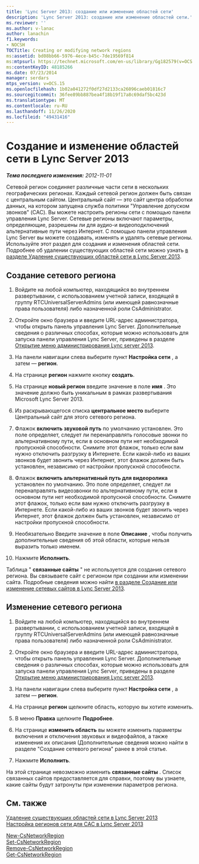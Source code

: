 ```yaml
---
title: 'Lync Server 2013: создание или изменение областей сети'
description: 'Lync Server 2013: создание или изменение областей сети.'
ms.reviewer: ''
ms.author: v-lanac
author: lanachin
f1.keywords:
- NOCSH
TOCTitle: Creating or modifying network regions
ms:assetid: bd08bb66-5976-4ece-b45c-7de19569f814
ms:mtpsurl: https://technet.microsoft.com/en-us/library/Gg182579(v=OCS.15)
ms:contentKeyID: 48185266
ms.date: 07/23/2014
manager: serdars
mtps_version: v=OCS.15
ms.openlocfilehash: 1b02a041272f0df27d2133ca26096caeb01816c7
ms.sourcegitcommit: 36fee89bb887bea4f18b19f17a8c69daf5bc423d
ms.translationtype: MT
ms.contentlocale: ru-RU
ms.lasthandoff: 11/26/2020
ms.locfileid: "49431416"
---
```

# <a name="creating-or-modifying-network-regions-in-lync-server-2013"></a>Создание и изменение областей сети в Lync Server 2013

<div data-xmlns="http://www.w3.org/1999/xhtml">

<div class="topic" data-xmlns="http://www.w3.org/1999/xhtml" data-msxsl="urn:schemas-microsoft-com:xslt" data-cs="https://msdn.microsoft.com/">

<div data-asp="https://msdn2.microsoft.com/asp">



</div>

<div id="mainSection">

<div id="mainBody">

<span> </span>

_**Тема последнего изменения:** 2012-11-01_

Сетевой регион соединяет различные части сети в нескольких географических регионах. Каждый сетевой регион должен быть связан с центральным сайтом. Центральный сайт — это сайт центра обработки данных, на котором запущена служба политики "Управление допуском звонков" (CAC). Вы можете настроить регионы сети с помощью панели управления Lync Server. Сетевые регионы включают параметры, определяющие, разрешены ли для аудио-и видеоподключений альтернативные пути через Интернет. С помощью панели управления Lync Server вы можете создавать, изменять и удалять сетевые регионы. Используйте этот раздел для создания и изменения областей сети. Подробнее об удалении существующих областей сети можно узнать [в разделе Удаление существующих областей сети в Lync Server 2013](lync-server-2013-deleting-existing-network-regions.md).

<div>

## <a name="to-create-a-network-region"></a>Создание сетевого региона

1.  Войдите на любой компьютер, находящийся во внутреннем развертывании, с использованием учетной записи, входящей в группу RTCUniversalServerAdmins (или имеющей равнозначные права пользователя) либо назначенной роли CsAdministrator.

2.  Откройте окно браузера и введите URL-адрес администратора, чтобы открыть панель управления Lync Server. Дополнительные сведения о различных способах, которые можно использовать для запуска панели управления Lync Server, приведены в разделе [Открытие меню администрирования Lync server 2013](lync-server-2013-open-lync-server-administrative-tools.md).

3.  На панели навигации слева выберите пункт **Настройка сети** , а затем — **регион**.

4.  На странице **регион** нажмите кнопку **создать**.

5.  На странице **новый регион** введите значение в поле **имя** . Это значение должно быть уникальным в рамках развертывания Microsoft Lync Server 2013.

6.  Из раскрывающегося списка **центральное место** выберите Центральный сайт для этого сетевого региона.

7.  Флажок **включить звуковой путь** по умолчанию установлен. Это поле определяет, следует ли перенаправлять голосовые звонки по альтернативному пути, если в основном пути нет необходимой пропускной способности. Снимите этот флажок, только если вам нужно отключить разгрузку в Интернете. Если какой-либо из ваших звонков будет звонить через Интернет, этот флажок должен быть установлен, независимо от настройки пропускной способности.

8.  Флажок **включить альтернативный путь для видеоролика** установлен по умолчанию. Это поле определяет, следует ли перенаправлять видеозвонки по альтернативному пути, если в основном пути нет необходимой пропускной способности. Снимите этот флажок, только если вам нужно отключить разгрузку в Интернете. Если какой-либо из ваших звонков будет звонить через Интернет, этот флажок должен быть установлен, независимо от настройки пропускной способности.

9.  Необязательно Введите значение в поле **Описание** , чтобы получить дополнительные сведения об этой области, которые нельзя выразить только именем.

10. Нажмите **Исполнить**.

Таблица " **связанные сайты** " не используется для создания сетевого региона. Вы связываете сайт с регионом при создании или изменении сайта. Подробные сведения можно найти [в разделе Создание или изменение сетевых сайтов в Lync Server 2013](lync-server-2013-creating-or-modifying-network-sites.md).

</div>

<div>

## <a name="to-modify-a-network-region"></a>Изменение сетевого региона

1.  Войдите на любой компьютер, находящийся во внутреннем развертывании, с использованием учетной записи, входящей в группу RTCUniversalServerAdmins (или имеющей равнозначные права пользователя) либо назначенной роли CsAdministrator.

2.  Откройте окно браузера и введите URL-адрес администратора, чтобы открыть панель управления Lync Server. Дополнительные сведения о различных способах, которые можно использовать для запуска панели управления Lync Server, приведены в разделе [Открытие меню администрирования Lync server 2013](lync-server-2013-open-lync-server-administrative-tools.md).

3.  На панели навигации слева выберите пункт **Настройка сети** , а затем — **регион**.

4.  На странице **регион** щелкните область, которую вы хотите изменить.

5.  В меню **Правка** щелкните **Подробнее**.

6.  На странице **изменить область** вы можете изменить параметры включения и отключения звуковых и видеофайлов, а также изменения их описания (Дополнительные сведения можно найти в разделе "Создание сетевого региона" ранее в этой статье.

7.  Нажмите **Исполнить**.

На этой странице невозможно изменить **связанные сайты** . Список связанных сайтов предоставляется для справки, поэтому вы узнаете, какие сайты будут затронуты при изменении параметров региона.

</div>

<div>

## <a name="see-also"></a>См. также


[Удаление существующих областей сети в Lync Server 2013](lync-server-2013-deleting-existing-network-regions.md)  
[Настройка регионов сети для CAC в Lync Server 2013](lync-server-2013-configure-network-regions-for-cac.md)  


[New-CsNetworkRegion](https://docs.microsoft.com/powershell/module/skype/New-CsNetworkRegion)  
[Set-CsNetworkRegion](https://docs.microsoft.com/powershell/module/skype/Set-CsNetworkRegion)  
[Remove-CsNetworkRegion](https://docs.microsoft.com/powershell/module/skype/Remove-CsNetworkRegion)  
[Get-CsNetworkRegion](https://docs.microsoft.com/powershell/module/skype/Get-CsNetworkRegionLink)  
  

</div>

</div>

<span> </span>

</div>

</div>

</div>

